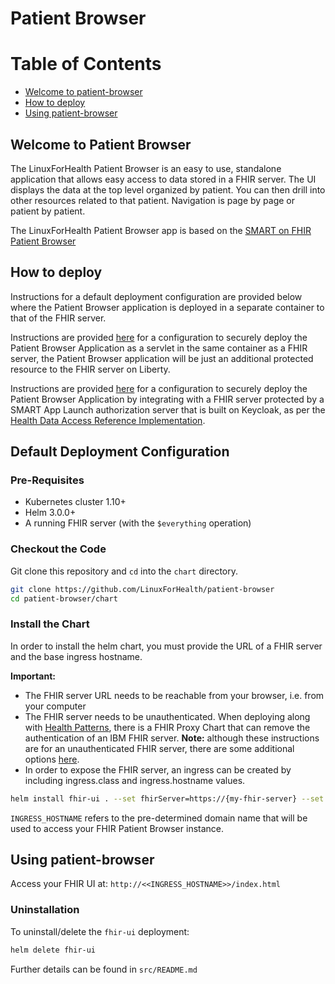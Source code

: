 # Patient Browser

# Table of Contents
- [Welcome to patient-browser](#patient-browser)
- [How to deploy](#how-to-deploy)
- [Using patient-browser](#using-patient-browser)

## Welcome to Patient Browser

The LinuxForHealth Patient Browser is an easy to use, standalone application that allows easy access to data stored in a FHIR server.  The UI displays the data at the top level organized by patient.  You can then drill into other resources related to that patient.  Navigation is page by page or patient by patient.

The LinuxForHealth Patient Browser app is based on the [SMART on FHIR Patient Browser](https://github.com/smart-on-fhir/patient-browser)

## How to deploy

Instructions for a default deployment configuration are provided below where the Patient Browser application is deployed in a separate container to that of the FHIR server.

Instructions are provided [here](https://github.com/LinuxForHealth/patient-browser/security/README.md) for a configuration to securely deploy the Patient Browser Application as a servlet in the same container as a FHIR server,  the Patient Browser application will be just an additional protected resource to the FHIR server on Liberty.

Instructions are provided [here](https://github.com/LinuxForHealth/patient-browser/security/README-Health-Data-Access-Pattern_Integration.md) for a configuration to securely deploy the Patient Browser Application by integrating with a FHIR server protected by a SMART App Launch authorization server that is built on Keycloak, as per the [Health Data Access Reference Implementation](https://github.com/Alvearie/health-patterns/tree/main/data-access).

## Default Deployment Configuration 

### Pre-Requisites

- Kubernetes cluster 1.10+
- Helm 3.0.0+
- A running FHIR server (with the `$everything` operation)

### Checkout the Code

Git clone this repository and `cd` into the `chart` directory.

```bash
git clone https://github.com/LinuxForHealth/patient-browser
cd patient-browser/chart
```

### Install the Chart

In order to install the helm chart, you must provide the URL of a FHIR server and the base ingress hostname.

**Important:**
- The FHIR server URL needs to be reachable from your browser, i.e. from your computer
- The FHIR server needs to be unauthenticated. When deploying along with [Health Patterns](https://github.com/LinuxForHealth/health-patterns), there is a FHIR Proxy Chart that can remove the authentication of an IBM FHIR server. **Note:** although these instructions are for an unauthenticated FHIR server, there are some additional options [here](https://github.com/LinuxForHealth/patient-browser/tree/master/security).
- In order to expose the FHIR server, an ingress can be created by including ingress.class and ingress.hostname values.

```bash
helm install fhir-ui . --set fhirServer=https://{my-fhir-server} --set ingress.hostname={INGRESS_HOSTNAME}
```

`INGRESS_HOSTNAME` refers to the pre-determined domain name that will be used to access your FHIR Patient Browser instance.

## Using patient-browser

Access your FHIR UI at: `http://<<INGRESS_HOSTNAME>>/index.html`

### Uninstallation

To uninstall/delete the `fhir-ui` deployment:

```bash
helm delete fhir-ui
```

Further details can be found in `src/README.md`

